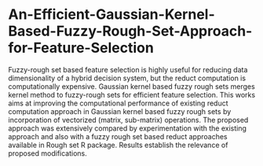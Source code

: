 # An-Efficient-Gaussian-Kernel-Based-Fuzzy-Rough-Set-Approach-for-Feature-Selection

Fuzzy-rough set based feature selection is highly useful for reducing data dimensionality of a hybrid decision system, but the reduct computation is computationally expensive. Gaussian kernel based fuzzy rough sets merges kernel method to fuzzy-rough sets for efficient feature selection. This works aims at improving the computational performance of existing reduct computation approach in Gaussian kernel based fuzzy rough sets by incorporation of vectorized (matrix, sub-matrix) operations. The proposed approach was extensively compared by experimentation with the existing approach and also with a fuzzy rough set based reduct approaches available in Rough set R package. Results establish the relevance of proposed modifications.

